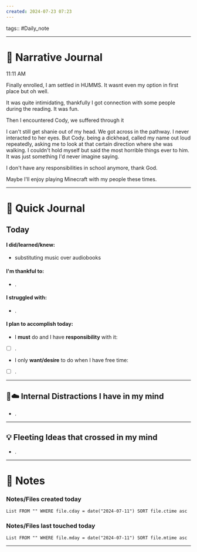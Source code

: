```yaml
---
created: 2024-07-23 07:23
---
```

tags:: #Daily_note

---
#  📝 Narrative Journal

11:11 AM

Finally enrolled, I am settled in HUMMS. It wasnt even my option in first place but oh well.

It was quite intimidating, thankfully I got connection with some people during the reading. It was fun.

Then I encountered Cody, we suffered through it

I can't still get shanie out of my head.
We got across in the pathway. I never interacted to her eyes. But Cody. being a dickhead, called my name out loud repeatedly, asking me to look at that certain direction where she was walking. I couldn't hold myself but said the most horrible things ever to him. It was just something I'd never imagine saying.  

I don't have any responsibilities in school anymore, thank God. 

Maybe I'll enjoy playing Minecraft with my people these times. 


---
# 📝 Quick Journal

## Today
#### I did/learned/knew:
- substituting music over audiobooks
#### I'm thankful to:
- .
#### I struggled with:
- .
#### I plan to accomplish today:
- I **must** do and I have **responsibility** with it:
- [ ] .
- I only **want/desire** to do when I have free time:
- [ ] .

---

## 🧠☁️ Internal Distractions I have in my mind
- . 

---

## 💡 Fleeting Ideas that crossed in my mind
- . 

---
# 📝 Notes

### Notes/Files created today
```dataview
List FROM "" WHERE file.cday = date("2024-07-11") SORT file.ctime asc
```

### Notes/Files last touched today
```dataview
List FROM "" WHERE file.mday = date("2024-07-11") SORT file.mtime asc
```

---